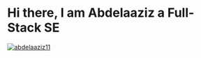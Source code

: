 # Hi there, I am Abdelaaziz a Full-Stack SE
<p align="left"> <a href="https://github.com/ryo-ma/github-profile-trophy"><img src="https://github-profile-trophy.vercel.app/?username=abdelaaziz11" alt="abdelaaziz11" /></a> </p>
